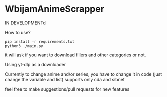 # WbijamAnimeScrapper
IN DEVELOPMENTd


How to use? 
```
pip install -r requirements.txt
python3 ./main.py
```
it will ask if you want to download fillers and other categories or not.

Using yt-dlp as a downloader

Currently to change anime and/or series, you have to change it in code (just change the variable and list)
supports only cda and sibnet

feel free to make suggestions/pull requests for new features
